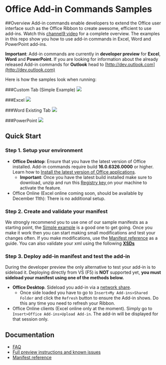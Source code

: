
# Office Add-in Commands Samples 

##Overview
Add-in commands enable developers to extend the Office user interface such as the Office Ribbon to create awesome, efficient to use add-ins. Watch this [channel9 video](https://channel9.msdn.com/Events/Visual-Studio/Connect-event-2015/316) for a complete overview. The examples in this repo show you how to use add-in commands in Excel, Word and PowerPoint add-ins. 

**Important**: Add-in commands are currently in **developer preview** for **Excel**, **Word** and **PowerPoint**. If you are looking for information about the already released Add-in commands for **Outlook** head to [http://dev.outlook.com](http://dev.outlook.com)
 
Here is how the samples look when running: 

###Custom Tab (Simple Example)
![](https://i.imgur.com/HRCbRFO.png)

###Excel
![](http://i.imgur.com/OsRIk5E.png)

###Word
Existing Tab
![](http://i.imgur.com/wrA6R3T.png)

###PowerPoint
![](http://i.imgur.com/jwkkNsQ.png)


## Quick Start
### Step 1. Setup your environment


- **Office Desktop**: Ensure that you have the latest version of Office installed. Add-in commands require build **16.0.6326.0000** or higher. Learn how to [Install the latest version of Office applications](http://aka.ms/latestoffice). 
	- **Important**: Once you have the latest build installed make sure to download, unzip and run this [Registry key ](https://github.com/OfficeDev/Office-Add-in-Commands-Samples/raw/master/Tools/AddInCommandsUndark/EnableAppCmd_W_XL_PPT.zip)on your machine to activate the feature. 
- Office Online (Excel online coming soon, should be available by December 11th): There is no additional setup. 

### Step 2. Create and validate your manifest
We strongly recommend you to use one of our sample manifests as a starting point, the [Simple example](https://github.com/OfficeDev/Office-Add-in-Commands-Samples/tree/master/Simple) is a good one to get going. Once you make it work then you can start making small modifications and test your changes often. If you make modifications, use the [Manifest reference](https://msdn.microsoft.com/en-us/library/mt621545) as a guide. You can also validate your xml using the following **[XSDs](https://github.com/OfficeDev/Office-Add-in-Commands-Samples/tree/master/Tools/XSD)**
 

### Step 3. Deploy add-in manifest and test the add-in
During the developer preview the only alternative to test your add-in is to sideload it. Deploying directly from VS (F5) is **NOT** supported yet, **you must sideload your manifest using one of the methods below.** 


- **Office Desktop**. Sideload you add-in via a [network share](https://msdn.microsoft.com/EN-US/library/office/fp123503.aspx). 
	- Once side loaded you have to go to `Insert>My Add-ins>Shared Folder` and click the `Refresh` button to ensure the Add-in shows. Do this any time you need to refresh your Ribbon.
- Office Online clients (Excel online only at the moment). Simply go to `Insert>Office Add-ins>Upload Add-in`. The add-in will be displayed for that session only. 


## Documentation
- [FAQ](https://github.com/OfficeDev/Office-Add-in-Commands-Samples/blob/master/FAQ.md)
- [Full preview instructions and known issues](https://msdn.microsoft.com/EN-US/library/office/mt607161.aspx)
- [Manifest reference](https://msdn.microsoft.com/en-us/library/mt621545)



        
    
